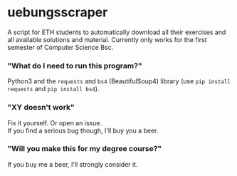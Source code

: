 # uebungsscraper
A script for ETH students to automatically download all their exercises and all available solutions and material. 
Currently only works for the first semester of Computer Science Bsc.

### "What do I need to run this program?"
Python3 and the `requests` and `bs4` (BeautifulSoup4) library (use `pip install requests` and `pip install bs4`).

### "XY doesn't work"
Fix it yourself. Or open an issue. <br>
If you find a serious bug though, I'll buy you a beer.

### "Will you make this for my degree course?"
If you buy me a beer, I'll strongly consider it.